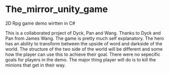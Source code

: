 # The_mirror_unity_game
2D Rpg game demo wirtten in C#

This is a collaborated project of Dyck, Pan and Wang.
Thanks to Dyck and Pan from James Wang.
The game is pretty much self explanatory. The hero has an ability to transform between the upside of word and darkside of the world. The structure of the two side of the world will be different and some how the player can use this to achieve their goal.
There were no sepecific goals for players in the demo. The major thing player will do is to kill the minions that get in their way.
